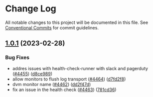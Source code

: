 # Change Log

All notable changes to this project will be documented in this file.
See [Conventional Commits](https://conventionalcommits.org) for commit guidelines.

## [1.0.1](https://github.com/UMAprotocol/protocol/compare/monitor-v2@1.0.0...monitor-v2@1.0.1) (2023-02-28)

### Bug Fixes

- addres issues with health-check-runner with slack and pagerduty ([#4455](https://github.com/UMAprotocol/protocol/issues/4455)) ([d8ce989](https://github.com/UMAprotocol/protocol/commit/d8ce989b92dc9afc7a183073d902dfe3f667a709))
- allow monitors to flush log transport ([#4464](https://github.com/UMAprotocol/protocol/issues/4464)) ([d7fd2f8](https://github.com/UMAprotocol/protocol/commit/d7fd2f8651cc9b81a2717500d5b673083952c8a1))
- dvm monitor name ([#4462](https://github.com/UMAprotocol/protocol/issues/4462)) ([dd2f47d](https://github.com/UMAprotocol/protocol/commit/dd2f47d71b502dd768a79ab6e0f18a4592190e26))
- fix an issue in the health check ([#4463](https://github.com/UMAprotocol/protocol/issues/4463)) ([781cd36](https://github.com/UMAprotocol/protocol/commit/781cd36d1c401908947d4721708d5772dbc89a22))
